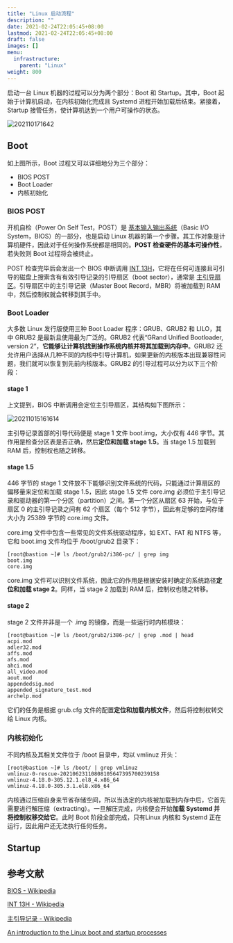 ```yaml
---
title: "Linux 启动流程"
description: ""
date: 2021-02-24T22:05:45+08:00
lastmod: 2021-02-24T22:05:45+08:00
draft: false
images: []
menu:
  infrastructure:
    parent: "Linux"
weight: 800
---
```


启动一台 Linux 机器的过程可以分为两个部分：Boot 和 Startup。其中，Boot 起始于计算机启动，在内核初始化完成且 Systemd 进程开始加载后结束。紧接着， Startup 接管任务，使计算机达到一个用户可操作的状态。

![202110171642](https://cdn.jsdelivr.net/gh/koktlzz/ImgBed@master/202110171642.jpeg)

## Boot

如上图所示，Boot 过程又可以详细地分为三个部分：

- BIOS POST
- Boot Loader
- 内核初始化

### BIOS POST

开机自检（Power On Self Test，POST）是 [基本输入输出系统](https://zh.wikipedia.org/wiki/BIOS)（Basic I/O System，BIOS）的一部分，也是启动 Linux 机器的第一个步骤。其工作对象是计算机硬件，因此对于任何操作系统都是相同的。**POST 检查硬件的基本可操作性**，若失败则 Boot 过程将会被终止。

POST 检查完毕后会发出一个 BIOS 中断调用 [INT 13H](https://en.wikipedia.org/wiki/INT_13H)，它将在任何可连接且可引导的磁盘上搜索含有有效引导记录的引导扇区（boot sector），通常是 [主引导扇区](https://zh.wikipedia.org/wiki/%E4%B8%BB%E5%BC%95%E5%AF%BC%E8%AE%B0%E5%BD%95)。引导扇区中的主引导记录（Master Boot Record，MBR）将被加载到 RAM 中，然后控制权就会转移到其手中。

### Boot Loader

大多数 Linux 发行版使用三种 Boot Loader 程序：GRUB、GRUB2 和 LILO，其中 GRUB2 是最新且使用最为广泛的。GRUB2 代表“GRand Unified Bootloader, version 2”，**它能够让计算机找到操作系统内核并将其加载到内存中**。GRUB2 还允许用户选择从几种不同的内核中引导计算机，如果更新的内核版本出现兼容性问题，我们就可以恢复到先前内核版本。GRUB2 的引导过程可以分为以下三个阶段：

#### stage 1

上文提到，BIOS 中断调用会定位主引导扇区，其结构如下图所示：

![20211015161614](https://cdn.jsdelivr.net/gh/koktlzz/NoteImg@main/20211015161614.png)

主引导记录首部的引导代码便是 stage 1 文件 boot.img，大小仅有 446 字节。其作用是检查分区表是否正确，然后**定位和加载 stage 1.5**。当 stage 1.5 加载到 RAM 后，控制权也随之转移。

#### stage 1.5

446 字节的 stage 1 文件放不下能够识别文件系统的代码，只能通过计算扇区的偏移量来定位和加载 stage 1.5，因此 stage 1.5 文件 core.img 必须位于主引导记录和驱动器的第一个分区（partition）之间。第一个分区从扇区 63 开始，与位于扇区 0 的主引导记录之间有 62 个扇区（每个 512 字节），因此有足够的空间存储大小为 25389 字节的 core.img 文件。

core.img 文件中包含一些常见的文件系统驱动程序，如 EXT、FAT 和 NTFS 等，它和 boot.img 文件均位于 /boot/grub2 目录下：

```shell
[root@bastion ~]# ls /boot/grub2/i386-pc/ | grep img
boot.img
core.img
```

core.img 文件可以识别文件系统，因此它的作用是根据安装时确定的系统路径**定位和加载 stage 2**。同样，当 stage 2 加载到 RAM 后，控制权也随之转移。

#### stage 2

stage 2 文件并非是一个 .img 的镜像，而是一些运行时内核模块：

```shell
[root@bastion ~]# ls /boot/grub2/i386-pc/ | grep .mod | head
acpi.mod
adler32.mod
affs.mod
afs.mod
ahci.mod
all_video.mod
aout.mod
appendedsig.mod
appended_signature_test.mod
archelp.mod
```

它们的任务是根据 grub.cfg 文件的配置**定位和加载内核文件**，然后将控制权转交给 Linux 内核。

### 内核初始化

不同内核及其相关文件位于 /boot 目录中，均以 vmlinuz 开头：

```shell
[root@bastion ~]# ls /boot/ | grep vmlinuz
vmlinuz-0-rescue-20210623110808105647395700239158
vmlinuz-4.18.0-305.12.1.el8_4.x86_64
vmlinuz-4.18.0-305.3.1.el8.x86_64
```

内核通过压缩自身来节省存储空间，所以当选定的内核被加载到内存中后，它首先需要进行解压缩（extracting）。一旦解压完成，内核便会开始**加载 Systemd 并将控制权移交给它**。此时 Boot 阶段全部完成，只有Linux 内核和 Systemd 正在运行，因此用户还无法执行任何任务。

## Startup

## 参考文献

[BIOS - Wikipedia](https://zh.wikipedia.org/wiki/BIOS)

[INT 13H - Wikipedia](https://en.wikipedia.org/wiki/INT_13H)

[主引导记录 - Wikipedia](https://zh.wikipedia.org/wiki/%E4%B8%BB%E5%BC%95%E5%AF%BC%E8%AE%B0%E5%BD%95)

[An introduction to the Linux boot and startup processes](https://opensource.com/article/17/2/linux-boot-and-startup)
